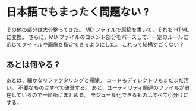 <!-- title: 日本語のブログのテスト -->

# 日本語でもまったく問題ない ?

<!-- image: japanese -->

その他の部分は大分整ってきた。
MD ファイルで原稿を書いて、それを HTML に変換。
さらに、MD ファイルのコメント部分をパースして、一定のルールに応じてタイトルや画像を指定できるようにした。
これって結構すごくない ?

<!-- image: glory -->

## あとは何やる ?

あとは、細かなリファクタリングと掃除。
コードもディレクトリもまだまだ汚い。
不要なものはすべて破棄する。
あと、ユーティリティ関連のファイルが散在しているので一箇所にまとめる。
モジュール化できるものはすべて小分けにする。

<!-- image: cleaning -->